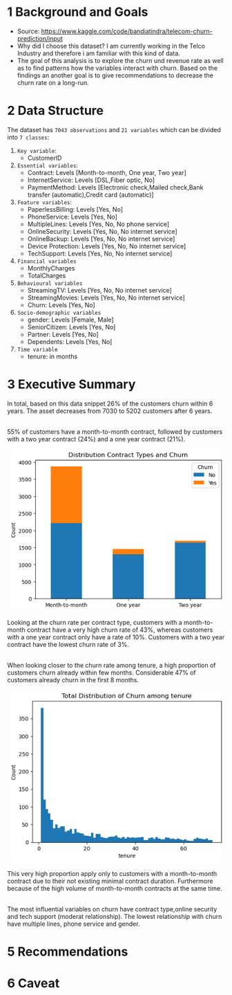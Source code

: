 # 1 Background and Goals

* Source: https://www.kaggle.com/code/bandiatindra/telecom-churn-prediction/input
* Why did I choose this dataset? I am currently working in the Telco Industry and therefore i am familiar with this kind of data.
* The goal of this analysis is to explore the churn und revenue rate as well as to find patterns how the variables interact with churn. Based on the findings an another goal is to give recommendations to decrease the churn rate on a long-run. 

# 2 Data Structure
The dataset has `7043 observations` and `21 variables` which can be divided into `7 classes`:

1. `Key variable`: 
    * CustomerID
2. `Essential variables`:
    * Contract: Levels [Month-to-month, One year, Two year]
    * InternetService: Levels [DSL,Fiber optic, No]
    * PaymentMethod: Levels [Electronic check,Mailed check,Bank transfer (automatic),Credit card (automatic)]
3. `Feature variables`:
    * PaperlessBilling: Levels [Yes, No]
    * PhoneService: Levels [Yes, No]
    * MultipleLines: Levels [Yes, No, No phone service]
    * OnlineSecurity: Levels [Yes, No, No internet service]
    * OnlineBackup: Levels [Yes, No, No internet service]
    * Device Protection: Levels [Yes, No, No internet service]
    * TechSupport: Levels [Yes, No, No internet service]
4. `Financial variables`
    * MonthlyCharges
    * TotalCharges
5. `Behavioural variables`
    * StreamingTV: Levels [Yes, No, No internet service]
    * StreamingMovies: Levels [Yes, No, No internet service]
    * Churn: Levels [Yes, No]
6. `Socio-demographic variables`
    * gender: Levels [Female, Male]
    * SeniorCitizen: Levels [Yes, No]
    * Partner: Levels [Yes, No]
    * Dependents: Levels [Yes, No]
7. `Time variable`
    * tenure: in months


# 3 Executive Summary
In total, based on this data snippet 26% of the customers churn within 6 years. The asset decreases from 7030 to 5202 customers after 6 years.<br><br>


55% of customers have a month-to-month contract, followed by customers with a two year contract (24%) and a one year contract (21%).

![Distribution Contract Types and Churn](/assets/img/Distribution_Contract_Types_and_Churn.png)

Looking at the churn rate per contract type, customers with a month-to-month contract have a very high churn rate of 43%, whereas customers with a one year contract only have a rate of 10%. Customers with a two year contract have the lowest churn rate of 3%.<br><br>


When looking closer to the churn rate among tenure, a high proportion of customers churn already within few months. Considerable 47% of customers already churn in the first 8 months. 

![Total Distribution of Churn among tenure](/assets/img/Total_Distribution_of_Churn_among_tenure.png)

This very high proportion apply only to customers with a month-to-month contract due to their not existing minimal contract duration. Furthermore because of the high volume of month-to-month contracts at the same time.<br><br>


The most influential variables on churn have contract type,online security and tech support (moderat relationship). The lowest relationship with churn have multiple lines, phone service and gender.







# 5 Recommendations

# 6 Caveat



